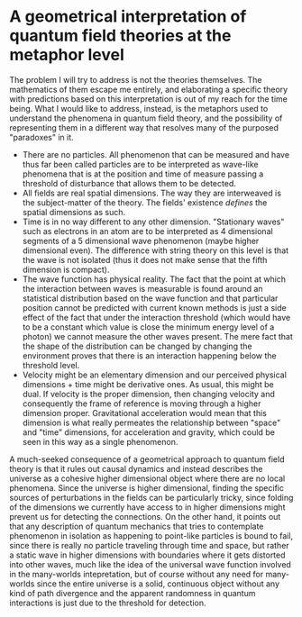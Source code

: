 # A geometrical interpretation of quantum field theories at the metaphor level

The problem I will try to address is not the theories themselves. The mathematics of them escape me entirely, and elaborating a specific theory with predictions based on this interpretation is out of my reach for the time being. What I would like to address, instead, is the metaphors used to understand the phenomena in quantum field theory, and the possibility of representing them in a different way that resolves many of the purposed "paradoxes" in it.

- There are no particles. All phenomenon that can be measured and have thus far been called particles are to be interpreted as wave-like phenomena that is at the position and time of measure passing a threshold of disturbance that allows them to be detected.
- All fields are real spatial dimensions. The way they are interweaved is the subject-matter of the theory. The fields' existence _defines_ the spatial dimensions as such.
- Time is in no way different to any other dimension. "Stationary waves" such as electrons in an atom are to be interpreted as 4 dimensional segments of a 5 dimensional wave phenomenon (maybe higher dimensional even). The difference with string theory on this level is that the wave is not isolated (thus it does not make sense that the fifth dimension is compact).
- The wave function has physical reality. The fact that the point at which the interaction between waves is measurable is found around an statistical distribution based on the wave function and that particular position cannot be predicted with current known methods is just a side effect of the fact that under the interaction threshold (which would have to be a constant which value is close the minimum energy level of a photon) we cannot measure the other waves present. The mere fact that the shape of the distribution can be changed by changing the environment proves that there is an interaction happening below the threshold level.
- Velocity might be an elementary dimension and our perceived physical dimensions + time might be derivative ones. As usual, this might be dual. If velocity is the proper dimension, then changing velocity and consequently the frame of reference is moving through a higher dimension proper. Gravitational acceleration would mean that this dimension is what really permeates the relationship between "space" and "time" dimensions, for acceleration and gravity, which could be seen in this way as a single phenomenon. 

A much-seeked consequence of a geometrical approach to quantum field theory is that it rules out causal dynamics and instead describes the universe as a cohesive higher dimensional object where there are no local phenomena. Since the universe is higher dimensional, finding the specific sources of perturbations in the fields can be particularly tricky, since folding of the dimensions we currently have access to in higher dimensions might prevent us for detecting the connections. On the other hand, it points out that any description of quantum mechanics that tries to contemplate phenomenon in isolation as happening to point-like particles is bound to fail, since there is really no particle traveling through time and space, but rather a static wave in higher dimensions with boundaries where it gets distorted into other waves, much like the idea of the universal wave function involved in the many-worlds intepretation, but of course without any need for many-worlds since the entire universe is a solid, continuous object without any kind of path divergence and the apparent randomness in quantum interactions is just due to the threshold for detection.
